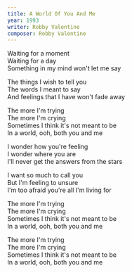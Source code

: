 ```yaml
---
title: A World Of You And Me
year: 1993
writer: Robby Valentine
composer: Robby Valentine
---
```


<p>Waiting for a moment<br />
Waiting for a day<br />
Something in my mind won't let me say</p>

<p>The things I wish to tell you<br />
The words I meant to say<br />
And feelings that I have won't fade away</p>

<p>The more I'm trying<br />
The more I'm crying<br />
Sometimes I think it's not meant to be<br />
In a world, ooh, both you and me</p>

<p>I wonder how you're feeling<br />
I wonder where you are<br />
I'll never get the answers from the stars</p>

<p>I want so much to call you<br />
But I'm feeling to unsure<br />
I'm too afraid you're all I'm living for</p>

<p>The more I'm trying<br />
The more I'm crying<br />
Sometimes I think it's not meant to be<br />
In a world, ooh, both you and me</p>

<p>The more I'm trying<br />
The more I'm crying<br />
Sometimes I think it's not meant to be<br />
In a world, ooh, both you and me</p>